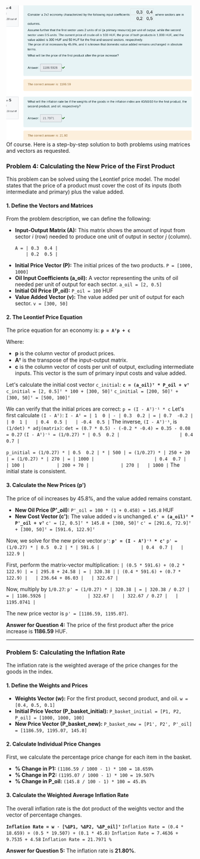 
![](assets/2025-06-13-08-58-05.png)
Of course. Here is a step-by-step solution to both problems using matrices and vectors as requested.

### **Problem 4: Calculating the New Price of the First Product**

This problem can be solved using the Leontief price model. The model states that the price of a product must cover the cost of its inputs (both intermediate and primary) plus the value added.

#### 1. Define the Vectors and Matrices

From the problem description, we can define the following:

*   **Input-Output Matrix (A):** This matrix shows the amount of input from sector *i* (row) needed to produce one unit of output in sector *j* (column).
    ```
    A = | 0.3  0.4 |
        | 0.2  0.5 |
    ```
*   **Initial Price Vector (P):** The initial prices of the two products.
    `P = [1000, 1000]`
*   **Oil Input Coefficients (a_oil):** A vector representing the units of oil needed per unit of output for each sector.
    `a_oil = [2, 0.5]`
*   **Initial Oil Price (P_oil):**
    `P_oil = 100` HUF
*   **Value Added Vector (v):** The value added per unit of output for each sector.
    `v = [300, 50]`

#### 2. The Leontief Price Equation

The price equation for an economy is:
**`p = Aᵀp + c`**

Where:
*   **p** is the column vector of product prices.
*   **Aᵀ** is the transpose of the input-output matrix.
*   **c** is the column vector of costs per unit of output, excluding intermediate inputs. This vector is the sum of primary input costs and value added.

Let's calculate the initial cost vector `c_initial`:
**`c = (a_oil)ᵀ * P_oil + vᵀ`**
`c_initial = [2, 0.5]ᵀ * 100 + [300, 50]ᵀ`
`c_initial = [200, 50]ᵀ + [300, 50]ᵀ = [500, 100]ᵀ`

We can verify that the initial prices are correct: `p = (I - Aᵀ)⁻¹ * c`
Let's first calculate `(I - Aᵀ)`:
`I - Aᵀ = | 1  0 | - | 0.3  0.2 | = | 0.7  -0.2 |`
`          | 0  1 |   | 0.4  0.5 |   | -0.4  0.5 |`
The inverse, `(I - Aᵀ)⁻¹`, is `(1/det) * adj(matrix)`:
`det = (0.7 * 0.5) - (-0.2 * -0.4) = 0.35 - 0.08 = 0.27`
`(I - Aᵀ)⁻¹ = (1/0.27) * | 0.5  0.2 |`
`                      | 0.4  0.7 |`

`p_initial = (1/0.27) * | 0.5  0.2 | * | 500 | = (1/0.27) * | 250 + 20 | = (1/0.27) * | 270 | = | 1000 |`
`                      | 0.4  0.7 |   | 100 |            | 200 + 70 |            | 270 |   | 1000 |`
The initial state is consistent.

#### 3. Calculate the New Prices (p')

The price of oil increases by 45.8%, and the value added remains constant.

*   **New Oil Price (P'_oil):**
    `P'_oil = 100 * (1 + 0.458) = 145.8` HUF
*   **New Cost Vector (c'):** The value added `v` is unchanged.
    **`c' = (a_oil)ᵀ * P'_oil + vᵀ`**
    `c' = [2, 0.5]ᵀ * 145.8 + [300, 50]ᵀ`
    `c' = [291.6, 72.9]ᵀ + [300, 50]ᵀ = [591.6, 122.9]ᵀ`

Now, we solve for the new price vector `p'`:
**`p' = (I - Aᵀ)⁻¹ * c'`**
`p' = (1/0.27) * | 0.5  0.2 | * | 591.6 |`
`               | 0.4  0.7 |   | 122.9 |`

First, perform the matrix-vector multiplication:
`| (0.5 * 591.6) + (0.2 * 122.9) | = | 295.8 + 24.58 | = | 320.38 |`
`| (0.4 * 591.6) + (0.7 * 122.9) |   | 236.64 + 86.03 |   | 322.67 |`

Now, multiply by `1/0.27`:
`p' = (1/0.27) * | 320.38 | = | 320.38 / 0.27 | = | 1186.5926 |`
`               | 322.67 |   | 322.67 / 0.27 |   | 1195.0741 |`

The new price vector is `p' = [1186.59, 1195.07]`.

**Answer for Question 4:** The price of the first product after the price increase is **1186.59** HUF.

---

### **Problem 5: Calculating the Inflation Rate**

The inflation rate is the weighted average of the price changes for the goods in the index.

#### 1. Define the Weights and Prices

*   **Weights Vector (w):** For the first product, second product, and oil.
    `w = [0.4, 0.5, 0.1]`
*   **Initial Price Vector (P_basket_initial):**
    `P_basket_initial = [P1, P2, P_oil] = [1000, 1000, 100]`
*   **New Price Vector (P_basket_new):**
    `P_basket_new = [P1', P2', P'_oil] = [1186.59, 1195.07, 145.8]`

#### 2. Calculate Individual Price Changes

First, we calculate the percentage price change for each item in the basket.
*   **% Change in P1:** `(1186.59 / 1000 - 1) * 100 = 18.659%`
*   **% Change in P2:** `(1195.07 / 1000 - 1) * 100 = 19.507%`
*   **% Change in P_oil:** `(145.8 / 100 - 1) * 100 = 45.8%`

#### 3. Calculate the Weighted Average Inflation Rate

The overall inflation rate is the dot product of the weights vector and the vector of percentage changes.

**`Inflation Rate = w ⋅ [%ΔP1, %ΔP2, %ΔP_oil]ᵀ`**
`Inflation Rate = (0.4 * 18.659) + (0.5 * 19.507) + (0.1 * 45.8)`
`Inflation Rate = 7.4636 + 9.7535 + 4.58`
`Inflation Rate = 21.7971 %`

**Answer for Question 5:** The inflation rate is **21.80%**.
